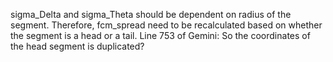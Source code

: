 sigma_Delta and sigma_Theta should be dependent on radius of the segment.
Therefore, fcm_spread need to be recalculated based on whether the segment is a head or a tail.
Line 753 of Gemini: So the coordinates of the head segment is duplicated?